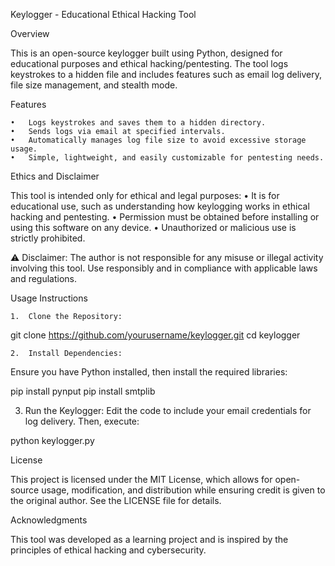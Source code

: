 Keylogger - Educational Ethical Hacking Tool

Overview

This is an open-source keylogger built using Python, designed for educational purposes and ethical 
hacking/pentesting. The tool logs keystrokes to a hidden file and includes features such as email log 
delivery, file size management, and stealth mode.

Features

	•	Logs keystrokes and saves them to a hidden directory.
	•	Sends logs via email at specified intervals.
	•	Automatically manages log file size to avoid excessive storage usage.
	•	Simple, lightweight, and easily customizable for pentesting needs.

Ethics and Disclaimer

This tool is intended only for ethical and legal purposes:
	•	It is for educational use, such as understanding how keylogging works in ethical hacking and pentesting.
	•	Permission must be obtained before installing or using this software on any device.
	•	Unauthorized or malicious use is strictly prohibited.

⚠️ Disclaimer:
The author is not responsible for any misuse or illegal activity involving this tool. Use responsibly and in 
compliance with applicable laws and regulations.

Usage Instructions

	1.	Clone the Repository:

git clone https://github.com/yourusername/keylogger.git
cd keylogger

	2.	Install Dependencies:
Ensure you have Python installed, then install the required libraries:

pip install pynput
pip install smtplib

3.	Run the Keylogger:
Edit the code to include your email credentials for log delivery. Then, execute:

python keylogger.py


License

This project is licensed under the MIT License, which allows for open-source usage, modification, 
and distribution while ensuring credit is given to the original author. See the LICENSE file for details.


Acknowledgments

This tool was developed as a learning project and is inspired by the principles of ethical hacking 
and cybersecurity.
